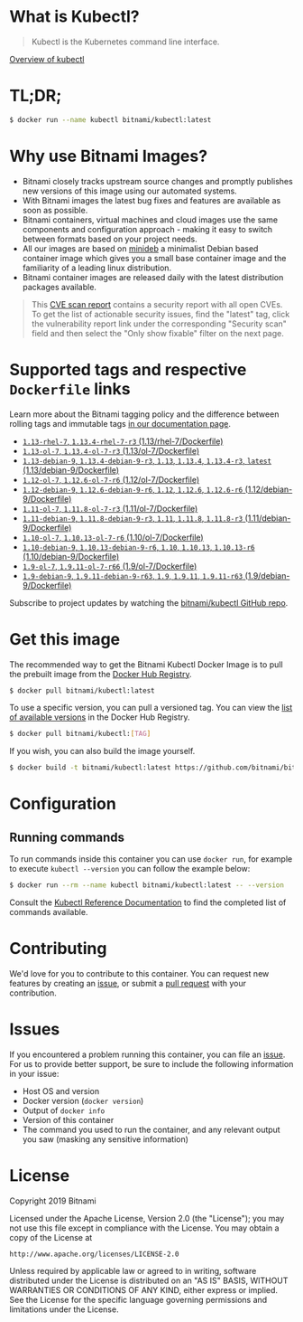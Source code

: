 
# What is Kubectl?

> Kubectl is the Kubernetes command line interface.

[Overview of kubectl](https://kubernetes.io/docs/reference/kubectl/overview/)

# TL;DR;

```bash
$ docker run --name kubectl bitnami/kubectl:latest
```

# Why use Bitnami Images?

* Bitnami closely tracks upstream source changes and promptly publishes new versions of this image using our automated systems.
* With Bitnami images the latest bug fixes and features are available as soon as possible.
* Bitnami containers, virtual machines and cloud images use the same components and configuration approach - making it easy to switch between formats based on your project needs.
* All our images are based on [minideb](https://github.com/bitnami/minideb) a minimalist Debian based container image which gives you a small base container image and the familiarity of a leading linux distribution.
* Bitnami container images are released daily with the latest distribution packages available.


> This [CVE scan report](https://quay.io/repository/bitnami/kubectl?tab=tags) contains a security report with all open CVEs. To get the list of actionable security issues, find the "latest" tag, click the vulnerability report link under the corresponding "Security scan" field and then select the "Only show fixable" filter on the next page.

# Supported tags and respective `Dockerfile` links

Learn more about the Bitnami tagging policy and the difference between rolling tags and immutable tags [in our documentation page](https://docs.bitnami.com/containers/how-to/understand-rolling-tags-containers/).


* [`1.13-rhel-7`, `1.13.4-rhel-7-r3` (1.13/rhel-7/Dockerfile)](https://github.com/bitnami/bitnami-docker-kubectl/blob/1.13.4-rhel-7-r3/1.13/rhel-7/Dockerfile)
* [`1.13-ol-7`, `1.13.4-ol-7-r3` (1.13/ol-7/Dockerfile)](https://github.com/bitnami/bitnami-docker-kubectl/blob/1.13.4-ol-7-r3/1.13/ol-7/Dockerfile)
* [`1.13-debian-9`, `1.13.4-debian-9-r3`, `1.13`, `1.13.4`, `1.13.4-r3`, `latest` (1.13/debian-9/Dockerfile)](https://github.com/bitnami/bitnami-docker-kubectl/blob/1.13.4-debian-9-r3/1.13/debian-9/Dockerfile)
* [`1.12-ol-7`, `1.12.6-ol-7-r6` (1.12/ol-7/Dockerfile)](https://github.com/bitnami/bitnami-docker-kubectl/blob/1.12.6-ol-7-r6/1.12/ol-7/Dockerfile)
* [`1.12-debian-9`, `1.12.6-debian-9-r6`, `1.12`, `1.12.6`, `1.12.6-r6` (1.12/debian-9/Dockerfile)](https://github.com/bitnami/bitnami-docker-kubectl/blob/1.12.6-debian-9-r6/1.12/debian-9/Dockerfile)
* [`1.11-ol-7`, `1.11.8-ol-7-r3` (1.11/ol-7/Dockerfile)](https://github.com/bitnami/bitnami-docker-kubectl/blob/1.11.8-ol-7-r3/1.11/ol-7/Dockerfile)
* [`1.11-debian-9`, `1.11.8-debian-9-r3`, `1.11`, `1.11.8`, `1.11.8-r3` (1.11/debian-9/Dockerfile)](https://github.com/bitnami/bitnami-docker-kubectl/blob/1.11.8-debian-9-r3/1.11/debian-9/Dockerfile)
* [`1.10-ol-7`, `1.10.13-ol-7-r6` (1.10/ol-7/Dockerfile)](https://github.com/bitnami/bitnami-docker-kubectl/blob/1.10.13-ol-7-r6/1.10/ol-7/Dockerfile)
* [`1.10-debian-9`, `1.10.13-debian-9-r6`, `1.10`, `1.10.13`, `1.10.13-r6` (1.10/debian-9/Dockerfile)](https://github.com/bitnami/bitnami-docker-kubectl/blob/1.10.13-debian-9-r6/1.10/debian-9/Dockerfile)
* [`1.9-ol-7`, `1.9.11-ol-7-r66` (1.9/ol-7/Dockerfile)](https://github.com/bitnami/bitnami-docker-kubectl/blob/1.9.11-ol-7-r66/1.9/ol-7/Dockerfile)
* [`1.9-debian-9`, `1.9.11-debian-9-r63`, `1.9`, `1.9.11`, `1.9.11-r63` (1.9/debian-9/Dockerfile)](https://github.com/bitnami/bitnami-docker-kubectl/blob/1.9.11-debian-9-r63/1.9/debian-9/Dockerfile)

Subscribe to project updates by watching the [bitnami/kubectl GitHub repo](https://github.com/bitnami/bitnami-docker-kubectl).

# Get this image

The recommended way to get the Bitnami Kubectl Docker Image is to pull the prebuilt image from the [Docker Hub Registry](https://hub.docker.com/r/bitnami/kubectl).

```bash
$ docker pull bitnami/kubectl:latest
```

To use a specific version, you can pull a versioned tag. You can view the [list of available versions](https://hub.docker.com/r/bitnami/kubectl/tags/) in the Docker Hub Registry.

```bash
$ docker pull bitnami/kubectl:[TAG]
```

If you wish, you can also build the image yourself.

```bash
$ docker build -t bitnami/kubectl:latest https://github.com/bitnami/bitnami-docker-kubectl.git
```

# Configuration

## Running commands

To run commands inside this container you can use `docker run`, for example to execute `kubectl --version` you can follow the example below:

```bash
$ docker run --rm --name kubectl bitnami/kubectl:latest -- --version
```

Consult the [Kubectl Reference Documentation](https://kubernetes.io/docs/reference/generated/kubectl/kubectl-commands) to find the completed list of commands available.

# Contributing

We'd love for you to contribute to this container. You can request new features by creating an [issue](https://github.com/bitnami/bitnami-docker-kubectl/issues), or submit a [pull request](https://github.com/bitnami/bitnami-docker-kubectl/pulls) with your contribution.

# Issues

If you encountered a problem running this container, you can file an [issue](https://github.com/bitnami/bitnami-docker-kubectl/issues). For us to provide better support, be sure to include the following information in your issue:

- Host OS and version
- Docker version (`docker version`)
- Output of `docker info`
- Version of this container
- The command you used to run the container, and any relevant output you saw (masking any sensitive information)

# License

Copyright 2019 Bitnami

Licensed under the Apache License, Version 2.0 (the "License");
you may not use this file except in compliance with the License.
You may obtain a copy of the License at

    http://www.apache.org/licenses/LICENSE-2.0

Unless required by applicable law or agreed to in writing, software
distributed under the License is distributed on an "AS IS" BASIS,
WITHOUT WARRANTIES OR CONDITIONS OF ANY KIND, either express or implied.
See the License for the specific language governing permissions and
limitations under the License.
